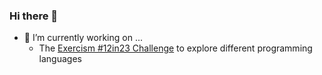 ### Hi there 👋

- 🔭 I’m currently working on ...
  - The [ Exercism #12in23 Challenge](https://exercism.org/profiles/sahildshah1) to explore different programming languages

<!--
**sahildshah1/sahildshah1** is a ✨ _special_ ✨ repository because its `README.md` (this file) appears on your GitHub profile.

Here are some ideas to get you started:

- 🔭 I’m currently working on ...
- 🌱 I’m currently learning ...
- 👯 I’m looking to collaborate on ...
- 🤔 I’m looking for help with ...
- 💬 Ask me about ...
- 📫 How to reach me: ...
- 😄 Pronouns: ...
- ⚡ Fun fact: ...
-->
